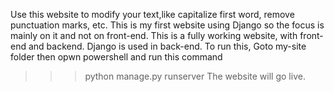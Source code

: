Use this website to modify your text,like capitalize first word, remove punctuation marks, etc.
This is my first website using Django so the focus is mainly on it and not on front-end.
This is a fully working website, with front-end and backend.
Django is used in back-end.
To run this,
Goto my-site folder then opwn powershell and run this command
>>> python manage.py runserver
The website will go live.
